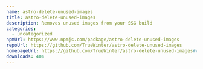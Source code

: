 ```yaml
---
name: astro-delete-unused-images
title: astro-delete-unused-images
description: Removes unused images from your SSG build
categories:
  - uncategorized
npmUrl: https://www.npmjs.com/package/astro-delete-unused-images
repoUrl: https://github.com/TrueWinter/astro-delete-unused-images
homepageUrl: https://github.com/TrueWinter/astro-delete-unused-images#readme
downloads: 404
---
```


